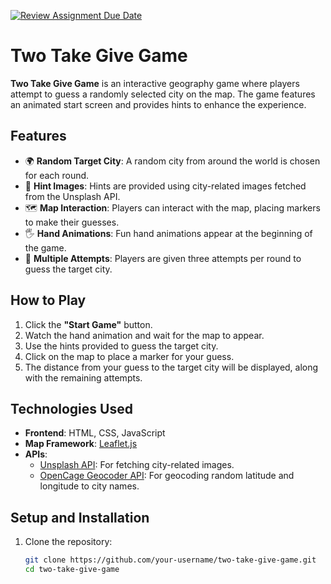 [![Review Assignment Due Date](https://classroom.github.com/assets/deadline-readme-button-22041afd0340ce965d47ae6ef1cefeee28c7c493a6346c4f15d667ab976d596c.svg)](https://classroom.github.com/a/ATV5e7Id)


# Two Take Give Game

**Two Take Give Game** is an interactive geography game where players attempt to guess a randomly selected city on the map. The game features an animated start screen and provides hints to enhance the experience.

## Features

- 🌍 **Random Target City**: A random city from around the world is chosen for each round.
- 📸 **Hint Images**: Hints are provided using city-related images fetched from the Unsplash API.
- 🗺️ **Map Interaction**: Players can interact with the map, placing markers to make their guesses.
- 🖐️ **Hand Animations**: Fun hand animations appear at the beginning of the game.
- 🔄 **Multiple Attempts**: Players are given three attempts per round to guess the target city.

## How to Play

1. Click the **"Start Game"** button.
2. Watch the hand animation and wait for the map to appear.
3. Use the hints provided to guess the target city.
4. Click on the map to place a marker for your guess.
5. The distance from your guess to the target city will be displayed, along with the remaining attempts.

## Technologies Used

- **Frontend**: HTML, CSS, JavaScript
- **Map Framework**: [Leaflet.js](https://leafletjs.com/)
- **APIs**:
  - [Unsplash API](https://unsplash.com/developers): For fetching city-related images.
  - [OpenCage Geocoder API](https://opencagedata.com/): For geocoding random latitude and longitude to city names.

## Setup and Installation

1. Clone the repository:
   ```bash
   git clone https://github.com/your-username/two-take-give-game.git
   cd two-take-give-game
